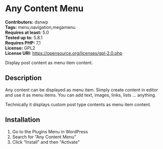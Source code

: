 # Any Content Menu

**Contributors:** dsnwp \
**Tags:** menu,navigation,megamenu \
**Requires at least:** 5.0 \
**Tested up to:** 5.8.1 \
**Requires PHP:** 7,1 \
**License:** GPL2 \
**License URI:** https://opensource.org/licenses/gpl-2.0.php

Display post content as menu item content.

## Description

Any content can be displayed as menu item. Simply create content in editor and use it as menu items. You can add text, images, links, lists ... anything.

Technically it displays custom post type contents as menu item content.

## Installation

1.  Go to the Plugins Menu in WordPress
2.  Search for “Any Content Menu”
3.  Click “Install” and then \"Activate\"
